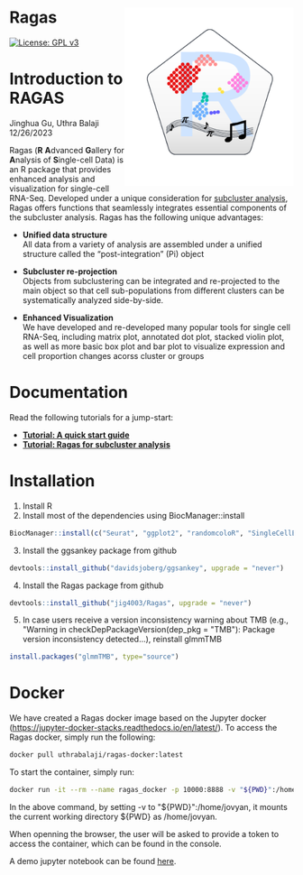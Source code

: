 # Ragas <img src="man/figs/Ragas.logo.png" align="right" width="300"/>

[![License: GPL v3](https://img.shields.io/badge/License-GPLv3-blue.svg)](https://www.gnu.org/licenses/gpl-3.0)

Introduction to RAGAS
===
Jinghua Gu, Uthra Balaji
12/26/2023

Ragas (**R** **A**dvanced **G**allery for **A**nalysis of
**S**ingle-cell Data) is an R package that provides enhanced analysis
and visualization for single-cell RNA-Seq. Developed under a unique
consideration for [subcluster
analysis](https://github.com/jig4003/Ragas/blob/main/vignettes/subcluster.md),
Ragas offers functions that seamlessly integrates essential components
of the subcluster analysis. Ragas has the following unique advantages:
-   **Unified data structure**  
    All data from a variety of analysis are assembled under a unified
    structure called the “post-integration” (Pi) object
    
-   **Subcluster re-projection**  
    Objects from subclustering can be integrated and re-projected to the
    main object so that cell sub-populations from different clusters can
    be systematically analyzed side-by-side.
    
-   **Enhanced Visualization**  
    We have developed and re-developed many popular tools for single
    cell RNA-Seq, including matrix plot, annotated dot plot, stacked
    violin plot, as well as more basic box plot and bar plot to
    visualize expression and cell proportion changes acorss cluster or
    groups

Documentation
===
Read the following tutorials for a jump-start:
-   [**Tutorial: A quick start guide**](https://github.com/jig4003/Ragas/blob/main/vignettes/QuickStart.md) 
-   [**Tutorial: Ragas for subcluster analysis**](https://github.com/jig4003/Ragas/blob/main/vignettes/subcluster.md)

Installation
===
1. Install R
2. Install most of the dependencies using BiocManager::install
```r
BiocManager::install(c("Seurat", "ggplot2", "randomcoloR", "SingleCellExperiment", "Matrix", "future", "dplyr", "reshape2", "scales", "ComplexHeatmap", "grid", "circlize", "gplots", "muscat", "limma", "ggtree", "patchwork", "ggprism", "rstatix", "cowplot", "aplot", "crayon"), update = FALSE)
```
3. Install the ggsankey package from github
```r
devtools::install_github("davidsjoberg/ggsankey", upgrade = "never")
```
4. Install the Ragas package from github
```r
devtools::install_github("jig4003/Ragas", upgrade = "never")
```
5. In case users receive a version inconsistency warning about TMB (e.g., "Warning in checkDepPackageVersion(dep_pkg = "TMB"): Package version inconsistency detected...), reinstall glmmTMB
```r
install.packages("glmmTMB", type="source")
```
Docker
===
We have created a Ragas docker image based on the Jupyter docker (https://jupyter-docker-stacks.readthedocs.io/en/latest/). To access the Ragas docker, simply run the following:
```bash
docker pull uthrabalaji/ragas-docker:latest
```
To start the container, simply run:
```bash
docker run -it --rm --name ragas_docker -p 10000:8888 -v "${PWD}":/home/jovyan uthrabalaji/ragas-docker
```
In the above command, by setting -v to "${PWD}":/home/jovyan, it mounts the current working directory ${PWD} as /home/jovyan. 

When openning the browser, the user will be asked to provide a token to access the container, which can be found in the console.

A demo jupyter notebook can be found [here](https://github.com/jig4003/Ragas/blob/main/vignettes/Ragas_jupyternotebook_demo.ipynb).

